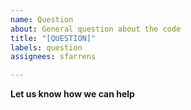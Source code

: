 ```yaml
---
name: Question
about: General question about the code
title: "[QUESTION]"
labels: question
assignees: sfarrens

---
```


**Let us know how we can help**
